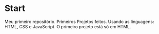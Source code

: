 # Start
 Meu primeiro repositório.
 Primeiros Projetos feitos.
 Usando as linguagens: HTML, CSS e JavaScript.
O primeiro projeto está só em HTML.
